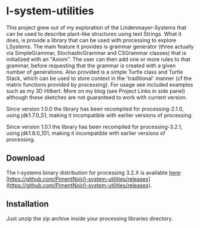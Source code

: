 # l-system-utilities
This project grew out of my exploration of the Lindenmayer-Systems that can be
used to describe plant-like structures using text Strings. What it does, is 
provide a library that can be used with processing to explore LSystems. The main
feature it provides is grammar generator (three actually via SimpleGrammar,
StochasticGrammar and CSGrammar classes) that is initialized with an "Axiom".
The user can then add one or more rules to that grammar, before requesting that
the grammar is created with a given number of generations. Also provided is a
simple Turtle class and Turtle Stack, which can be used to store context in the
'traditional' manner (cf the matrix functions provided by processing).
For usage see included examples such as my 3D Hilbert. More on my blog
(see Project Links in side panel) although these sketches are not guaranteed
to work with current version.
 
Since version 1.0.0 the library has been recompiled for processing-2.1.0, 
using jdk1.7.0_51, making it incompatible with earlier versions of processing.

Since version 1.0.1 the library has been recompiled for processing-3.2.1, 
using jdk1.8.0_101, making it incompatible with earlier versions of processing.

## Download
The l-systems binary distribution for processing 3.2.X is available 
[here](https://github.com/PimentNoir/l-system-utilities/releases): 
[https://github.com/PimentNoir/l-system-utilities/releases](https://github.com/PimentNoir/l-system-utilities/releases). 

## Installation
Just unzip the zip archive inside your processing libraries directory.

